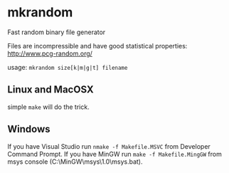 # mkrandom
Fast random binary file generator 

Files are incompressible and have good statistical properties:
http://www.pcg-random.org/

usage: ```mkrandom size[k|m|g|t] filename```

## Linux and MacOSX
simple ```make``` will do the trick.

## Windows
If you have Visual Studio run ```nmake -f Makefile.MSVC``` from Developer Command Prompt.
If you have MinGW run ```make -f Makefile.MingGW``` from msys console (C:\MinGW\msys\1.0\msys.bat).

